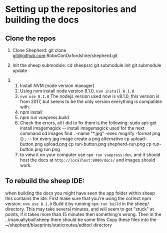 # Setting up the repositories and building the docs

## Clone the repos
1. Clone Shepherd: 
	git clone git@github.com:RoboConOxfordshire/shepherd.git

2. Init the sheep submodule:
	cd sheepsrc
	git submodule init
	git submodule update

3. 	1. Install NVM (node version manager)
	2. Using nvm install node version 8.1.0, `nvm install 8.1.0`
	3. `nvm use 8.1.0` 
		The nodejs version used now is v8.1.0, this version is from 2017, but seems to be the only version everything is compatible with.
	4. npm install
	5. npm run vuepress:build
	6. Check the errors, all I did to fix them is the following:
		sudo apt-get install imagemagick  -- install imagemagick used for the next command
		cd images
		find . -name "*.jpg" -exec mogrify -format png {} \;  -- for every jpg image create a png alternative
		cp upload-button.png upload.png
		cp run-button.png shepherd-run.png
		cp run-button.png run.png  
	7. to view it on your computer use `npm run vuepress:dev`, and it should host the docs at `http://localhost:8080/docs/` and images should work.



## To rebuild the sheep IDE:

when building the docs you might have seen the app folder within sheep this contains the ide.
First make sure that you're using the correct npm version: `nvm use 8.1.0`
Build it by running `npm run build` in the sheep/ directory. This may take several minutes, and will seem to get "stuck" at points, if it takes more than 15 minutes then something's wrong.
Then in the ../manuallybuiltsheep there should be some files
Copy these files into the ~/shepherd/blueprints/staticroutes/editor/ directory
